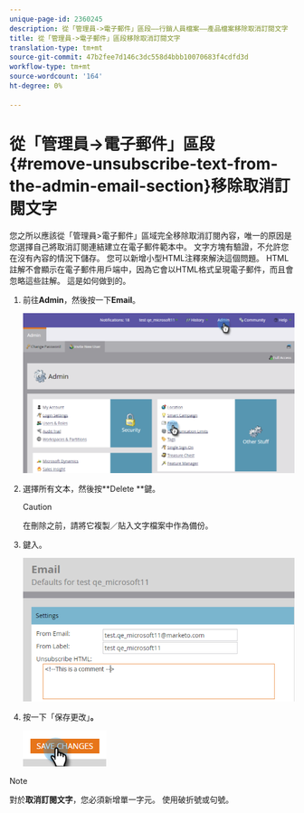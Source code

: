 ```yaml
---
unique-page-id: 2360245
description: 從「管理員->電子郵件」區段——行銷人員檔案——產品檔案移除取消訂閱文字
title: 從「管理員->電子郵件」區段移除取消訂閱文字
translation-type: tm+mt
source-git-commit: 47b2fee7d146c3dc558d4bbb10070683f4cdfd3d
workflow-type: tm+mt
source-wordcount: '164'
ht-degree: 0%

---
```



# 從「管理員->電子郵件」區段{#remove-unsubscribe-text-from-the-admin-email-section}移除取消訂閱文字

您之所以應該從「管理員>電子郵件」區域完全移除取消訂閱內容，唯一的原因是您選擇自己將取消訂閱連結建立在電子郵件範本中。 文字方塊有驗證，不允許您在沒有內容的情況下儲存。 您可以新增小型HTML注釋來解決這個問題。 HTML註解不會顯示在電子郵件用戶端中，因為它會以HTML格式呈現電子郵件，而且會忽略這些註解。 這是如何做到的。

1. 前往&#x200B;**Admin**，然後按一下&#x200B;**Email**。

   ![](assets/image2016-8-26-13-3a57-3a9.png)

1. 選擇所有文本，然後按**Delete **鍵。

   >[!CAUTION]
   >
   >在刪除之前，請將它複製／貼入文字檔案中作為備份。

1. 鍵入&#x200B;**<!--This is a comment -->**。

   ![](assets/image2016-8-26-13-3a53-3a15.png)

1. 按一下「保存更改」**。**

   ![](assets/image2016-8-26-13-3a59-3a40.png)

>[!NOTE]
>
>對於**取消訂閱文字**，您必須新增單一字元。 使用破折號或句號。

